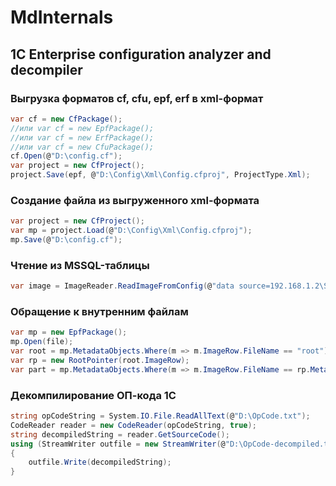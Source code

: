# MdInternals
## 1C Enterprise configuration analyzer and decompiler 

### Выгрузка форматов cf, cfu, epf, erf в xml-формат

```csharp
var cf = new CfPackage();
//или var cf = new EpfPackage();
//или var cf = new ErfPackage();
//или var cf = new CfuPackage();
cf.Open(@"D:\config.cf");
var project = new CfProject();
project.Save(epf, @"D:\Config\Xml\Config.cfproj", ProjectType.Xml);
```

### Создание файла из выгруженного xml-формата

```csharp
var project = new CfProject();
var mp = project.Load(@"D:\Config\Xml\Config.cfproj");
mp.Save(@"D:\config.cf");
```

### Чтение из MSSQL-таблицы
```csharp
var image = ImageReader.ReadImageFromConfig(@"data source=192.168.1.2\SQL2005;user=login;pwd=password;database=Database1C");
```

### Обращение к внутренним файлам
```csharp
var mp = new EpfPackage();
mp.Open(file);
var root = mp.MetadataObjects.Where(m => m.ImageRow.FileName == "root").FirstOrDefault();
var rp = new RootPointer(root.ImageRow);
var part = mp.MetadataObjects.Where(m => m.ImageRow.FileName == rp.MetadataPackageFileName.ToString()).FirstOrDefault();
```

### Декомпилирование ОП-кода 1С

```csharp
string opCodeString = System.IO.File.ReadAllText(@"D:\OpCode.txt");
CodeReader reader = new CodeReader(opCodeString, true);
string decompiledString = reader.GetSourceCode();
using (StreamWriter outfile = new StreamWriter(@"D:\OpCode-decompiled.txt"))
{
    outfile.Write(decompiledString);
}
```
